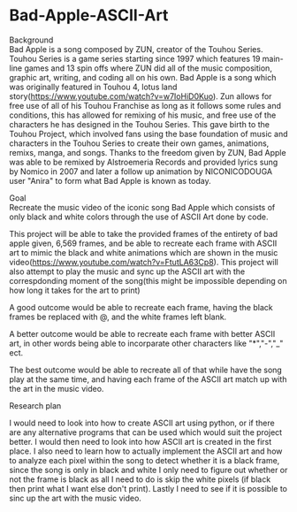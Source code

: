# Bad-Apple-ASCII-Art
Background  
  Bad Apple is a song composed by ZUN, creator of the Touhou Series. Touhou Series is a game series starting since 1997 which features 19 main-line games and 13 spin offs where ZUN did all of the music composition, graphic art, writing, and coding all on his own. Bad Apple is a song which was originally featured in Touhou 4, lotus land story(https://www.youtube.com/watch?v=w7IoHiD0Kuo). Zun allows for free use of all of his Touhou Franchise as long as it follows some rules and conditions, this has allowed for remixing of his music, and free use of the characters he has designed in the Touhou Series. This gave birth to the Touhou Project, which involved fans using the base foundation of music and characters in the Touhou Series to create their own games, animations, remixs, manga, and songs. Thanks to the freedom given by ZUN, Bad Apple was able to be remixed by Alstroemeria Records and provided lyrics sung by Nomico in 2007 and later a follow up animation by NICONICODOUGA user "Anira" to form what Bad Apple is known as today.


Goal   
  Recreate the music video of the iconic song Bad Apple which consists of only black and white colors through the use of ASCII Art done by code.

This project will be able to take the provided frames of the entirety of bad apple given, 6,569 frames, and be able to recreate each frame with ASCII art to mimic the black and white animations which are shown in the music video(https://www.youtube.com/watch?v=FtutLA63Cp8). This project will also attempt to play the music and sync up the ASCII art with the correspdonding moment of the song(this might be impossible depending on how long it takes for the art to print)

A good outcome would be able to recreate each frame, having the black frames be replaced with @, and the white frames left blank. 

A better outcome would be able to recreate each frame with better ASCII art, in other words being able to incorparate other characters like "*","-","_" ect.

The best outcome would be able to recreate all of that while have the song play at the same time, and having each frame of the ASCII art match up with the art in the music video.

Research plan

I would need to look into how to create ASCII art using python, or if there are any alternative programs that can be used which would suit the project better. I would then need to look into how ASCII art is created in the first place. I also need to learn how to actually implement the ASCII art and how to analyze each pixel within the song to detect whether it is a black frame, since the song is only in black and white I only need to figure out whether or not the frame is black as all I need to do is skip the white pixels (if black then print what I want else don't print). Lastly I need to see if it is possible to sinc up the art with the music video.
